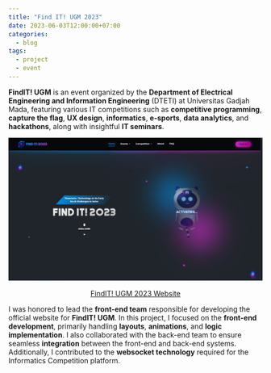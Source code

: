 ```yaml
---
title: "Find IT! UGM 2023"
date: 2023-06-03T12:00:00+07:00
categories:
  - blog
tags:
  - project
  - event
---
```

**FindIT! UGM** is an event organized by the **Department of Electrical Engineering and Information Engineering** (DTETI) at Universitas Gadjah Mada, featuring various IT competitions such as **competitive programming**, **capture the flag**, **UX design**, **informatics**, **e-sports**, **data analytics**, and **hackathons**, along with insightful **IT seminars**.

![FindIT UGM](/assets/images/Findit1.jpg)

<p align="center">
  <a href="https://frontendfindit23.vercel.app">FindIT! UGM 2023 Website</a>
</p>

I was honored to lead the **front-end team** responsible for developing the official website for **FindIT! UGM**. In this project, I focused on the **front-end development**, primarily handling **layouts**, **animations**, and **logic implementation**. I also collaborated with the back-end team to ensure seamless **integration** between the front-end and back-end systems. Additionally, I contributed to the **websocket technology** required for the Informatics Competition platform.
